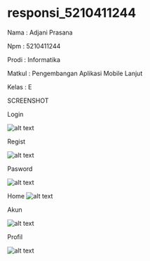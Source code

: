  # responsi_5210411244

Nama    : Adjani Prasana

Npm     : 5210411244

Prodi   : Informatika

Matkul  : Pengembangan Aplikasi Mobile Lanjut

Kelas   : E

SCREENSHOT

Login

![alt text](https://github.com/Adjani41/5210411244_Adjani-Prasana/blob/main/screenshot/Screenshot%201.png?rw=true)

Regist

![alt text](https://github.com/Adjani41/5210411244_Adjani-Prasana/blob/main/screenshot/Screenshot%202.png?raw=true)

Pasword

![alt text](https://github.com/Adjani41/5210411244_Adjani-Prasana/blob/main/screenshot/Screenshot%203.png?raw=true)

Home
![alt text](https://github.com/Adjani41/5210411244_Adjani-Prasana/blob/main/screenshot/Screenshot%204.png?raw=true)

Akun

![alt text](https://github.com/Adjani41/5210411244_Adjani-Prasana/blob/main/screenshot/Screenshot%205.png?raw=true)

Profil

![alt text](https://github.com/Adjani41/5210411244_Adjani-Prasana/blob/main/screenshot/Screenshot%206.png?raw=true)




